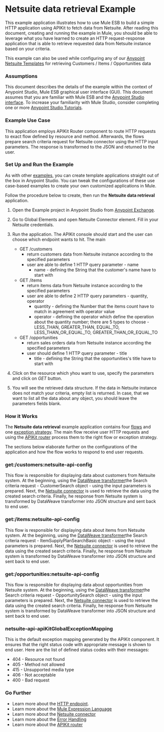 # Netsuite data retrieval Example

This example application illustrates how to use Mule ESB to build a simple HTTP application using APIKit to fetch data from Netsuite. After reading this document, creating and running the example in Mule, you should be able to leverage what you have learned to create an HTTP request-response application that is able to retrieve requested data from Netsuite instance based on your criteria.

This example can also be used while configuring any of our [Anypoint Netsuite Templates](https://www.mulesoft.com/library#!/?filters=Netsuite) for retrieving Customers / Items / Opportunities data

### Assumptions

This document describes the details of the example within the context of Anypoint Studio, Mule ESB graphical user interface (GUI). This document assumes that you are familiar with Mule ESB and the [Anypoint Studio interface](http://www.mulesoft.org/documentation/display/current/Anypoint+Studio+Essentials). To increase your familiarity with Mule Studio, consider completing one or more [Anypoint Studio Tutorials](http://www.mulesoft.org/documentation/display/current/Basic+Studio+Tutorial).

### Example Use Case

This application employs APIKit Router component to route HTTP requests to exact flow defined by resource and method. Afterwards, the flows prepare search criteria request for Netsuite connector using the HTTP input parameters. The response is transformed to the JSON and returned to the user.

### Set Up and Run the Example

As with other [examples](https://www.mulesoft.com/exchange#!/?types=example), you can create template applications straight out of the box in Anypoint Studio. You can tweak the configurations of these use case-based examples to create your own customized applications in Mule.

Follow the procedure below to create, then run the **Netsuite data retrieval** application.

1. Open the Example project in Anypoint Studio from [Anypoint Exchange](http://www.mulesoft.org/documentation/display/current/Anypoint+Exchange).
2. Go to Global Elements and open Netsuite Connector element. Fill in your Netsuite credentials.
3. Run the application.
The APIKit console should start and the user can choose which endpoint wants to hit. The main
	+	GET /customers 	
		- return customers data from Netsuite instance according to the specified parameters
		- user are able to define 1 HTTP query parameter - name
			+ name - defining the String that the customer's name have to start with
	+	GET /items	
		- return items data from Netsuite instance according to the specified parameters
		- user are able to define 2 HTTP query parameters - quantity, operator
			+ quantity - defining the Number that the items count have to match in agreement with operator value
			+ operator - defining the operator which define the operation about the quantity number; there are 5 types to choose - LESS\_THAN, GREATER\_THAN, EQUAL\_TO, LESS\_THAN\_OR\_EQUAL\_TO, GREATER\_THAN\_OR\_EQUAL\_TO
	+	GET /opportunities	
		- return sales orders data from Netsuite instance according the specified parameters
		- user should define 1 HTTP query parameter - title
			+ title 		- defining the String that the opportunities's title have to start with

4. Click on the resource which yhou want to use, specify the parameters and click on *GET* button.
5. You will see the retrieved data structure. If the data in Netsuite instance does not match your criteria, empty list is returned. In case, that we want to list all the data about any object, you should leave the parameters fields blank.

### How it Works

The **Netsuite data retrieval** example application contains four [flows](http://www.mulesoft.org/documentation/display/current/Mule+Application+Architecture) and one [exception strategy](https://docs.mulesoft.com/mule-user-guide/v/3.7/choice-exception-strategy). The main flow receive user HTTP requests and using the [APIKit router](https://docs.mulesoft.com/anypoint-platform-for-apis/apikit-basic-anatomy) process them to the right flow or exception strategy.

The sections below elaborate further on the configurations of the application and how the flow works to respond to end user requests.

### get:/customers:netsuite-api-config

This flow is responsible for displaying data about customers from Netsuite system. 
At the beginning, using the [DataWeave transformer](https://docs.mulesoft.com/mule-user-guide/v/3.7/dataweave-reference-documentation)the Search criteria request - CustomerSearch object - using the input parameters is prepared. 
Next, the [Netsuite connector](https://docs.mulesoft.com/mule-user-guide/v/3.7/netsuite-connector) is used to retrieve the data using the created search criteria. 
Finally, he response from Netsuite system is transformed by DataWeave transformer into JSON structure and sent back to end user. 

### get:/items:netsuite-api-config


This flow is responsible for displaying data about items from Netsuite system. 
At the beginning, using the [DataWeave transformer](https://docs.mulesoft.com/mule-user-guide/v/3.7/dataweave-reference-documentation)the Search criteria request - ItemSupplyPlanSearchBasic object - using the input parameters is prepared. 
Next, the [Netsuite connector](https://docs.mulesoft.com/mule-user-guide/v/3.7/netsuite-connector) is used to retrieve the data using the created search criteria. 
Finally, he response from Netsuite system is transformed by DataWeave transformer into JSON structure and sent back to end user. 

### get:/opportunities:netsuite-api-config

This flow is responsible for displaying data about opportunities from Netsuite system. 
At the beginning, using the [DataWeave transformer](https://docs.mulesoft.com/mule-user-guide/v/3.7/dataweave-reference-documentation)the Search criteria request - OpportunitySearch object - using the input parameters is prepared. 
Next, the [Netsuite connector](https://docs.mulesoft.com/mule-user-guide/v/3.7/netsuite-connector) is used to retrieve the data using the created search criteria. 
Finally, he response from Netsuite system is transformed by DataWeave transformer into JSON structure and sent back to end user. 

### netsuite-api-apiKitGlobalExceptionMapping
This is the default exception mapping generated by the APIKit component. It ensures that the right status code with appropriate message is shown to end user. Here are the list of defined status codes with their messages:

+ 404 - Resource not found
+ 405 - Method not allowed
+ 415 - Unsupported media type
+ 406 - Not acceptable
+ 400 - Bad request

### Go Further

- Learn more about the [HTTP endpoint](http://www.mulesoft.org/documentation/display/current/HTTP+Connector).
- Learn more about the [Mule Expression Language](http://www.mulesoft.org/documentation/display/current/Mule+Expression+Language+MEL) 
- Learn more about the [Netsuite connector](https://docs.mulesoft.com/mule-user-guide/v/3.7/netsuite-connector)
- Learn more about the [Error Handling](http://www.mulesoft.org/documentation/display/current/Error+Handling)
- Learn more about the [APIKit router](https://docs.mulesoft.com/anypoint-platform-for-apis/apikit-tutorial)
